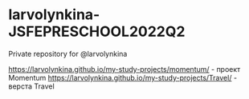 # larvolynkina-JSFEPRESCHOOL2022Q2
Private repository for @larvolynkina

https://larvolynkina.github.io/my-study-projects/momentum/ - проект Momentum
https://larvolynkina.github.io/my-study-projects/Travel/ - верста Travel
